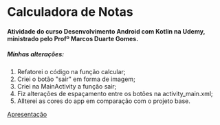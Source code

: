 # Calculadora de Notas

#### Atividade do curso Desenvolvimento Android com Kotlin na Udemy, ministrado pelo Profº Marcos Duarte Gomes.

##### Minhas alterações:

1. Refatorei o código na função calcular;
2. Criei o botão "sair" em forma de imagem;
3. Criei na MainActivity a função sair;
4. Fiz alterações de espaçamento entre os botões na activity_main.xml;
5. Allterei as cores do app em comparação com o projeto base.


[Apresentação](https://youtu.be/a7ovkqhweSQ)
